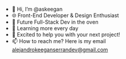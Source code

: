 - 👋 Hi, I’m @askeegan
- 🌐 Front-End Developer & Design Enthusiast 
- 🍕 Future Full-Stack Dev in the oven 
- 🌱 Learning more every day
- 💞️ Excited to help you with your next project!
- 📫 How to reach me? Here is my email alejandrokeeganserrandev@gmail.com

<!---
ASKeegan/ASKeegan is a ✨ special ✨ repository because its `README.md` (this file) appears on your GitHub profile.
You can click the Preview link to take a look at your changes.
--->
